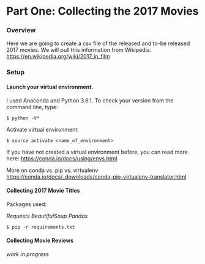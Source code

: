# Part One: Collecting the 2017 Movies

### Overview

Here we are going to create a csv file of the released and to-be released 2017 movies. We will pull this information from Wikipedia.
https://en.wikipedia.org/wiki/2017_in_film

### Setup

#### Launch your virtual environment. 

I used Anaconda and Python 3.6.1. To check your version from the command line, type:

`$ python -V*`

Activate virtual environment:

`$ source activate <name_of_environment>` 

If you have not created a virtual environment before, you can read more here:
https://conda.io/docs/using/envs.html

More on conda vs. pip vs. virtualenv
https://conda.io/docs/_downloads/conda-pip-virtualenv-translator.html

#### Collecting 2017 Movie Titles

Packages used:

*Requests*
*BeautifulSoup*
*Pandas*

`$ pip -r requirements.txt`

#### Collecting Movie Reviews

*work in progress*